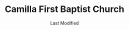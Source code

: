---
layout: location-page
date: Last Modified
description: "Local COVID-19 testing is available at Camilla First Baptist Church in Camilla, Georgia, USA."
permalink: "locations/georgia/camilla/camilla-first-baptist-church/"
tags:
  - locations
  - georgia
title: Camilla First Baptist Church
uniqueName: camilla-first-baptist-church
state: Georgia
stateAbbr: GA
hood: "Camilla"
address: "27 E. Broad St"
city: "Camilla"
zip: "31730"
zipsNearby: "32423 32324 32432 32442 32330 32443 32332 32333 32337 32445 32343 32344 32345 32351 32352 32353 32460 32301 32302 32303 32304 32306 32307 32308 32309 32310 32311 32312 32313 32314 32315 32316 32317 32318 32395 32399 32361 31620 31622 31701 31702 31703 31704 31705 31706 31707 31708 31721 31709 31719 31712 39813 31714 39815 31716 39817 39818 39819 31625 31720 31722 39823 39824 31626 39825 39826 31727 39827 39828 39829 31730 31627 39832 31733 39834 31735 39836 39837 31738 31010 31015 39840 39841 39842 31743 31629 31744 39845 39846 31747 31749 39851 39852 31753 31632 31756 39859 31760 39861 39862 31763 31637 31764 31765 39866 39867 31638 31768 31776 31788 31769 31639 39870 31771 31772 31773 31775 39877 31778 31739 31779 31780 31781 31824 31782 31643 31645 31783 31784 39885 39886 31787 31647 31789 31790 31791 31757 31758 31792 31799 31793 31794 31795 31601 31602 31603 31604 31605 31606 31698 31699 31796 31832 39897 36312 36319 36343 36370 36373" 
mapUrl: "http://maps.apple.com/?q=Camilla+First+Baptist+Church&address=27+E+Broad+St,Camilla,Georgia,31730"
locationType: Drive-thru
phone: "229-352-6567"
website: "https://dph.georgia.gov/locations/camilla-first-baptist-church"
onlineBooking: undefined
closed: undefined
closedUpdate: May 23rd, 2020
notes: "By appointment only."
days: Weekdays
hours: 8:30AM-5PM
altDays: Saturdays
altHours: 9AM-Noon
ctaMessage: Learn more
ctaUrl: "https://dph.georgia.gov/locations/camilla-first-baptist-church"
---